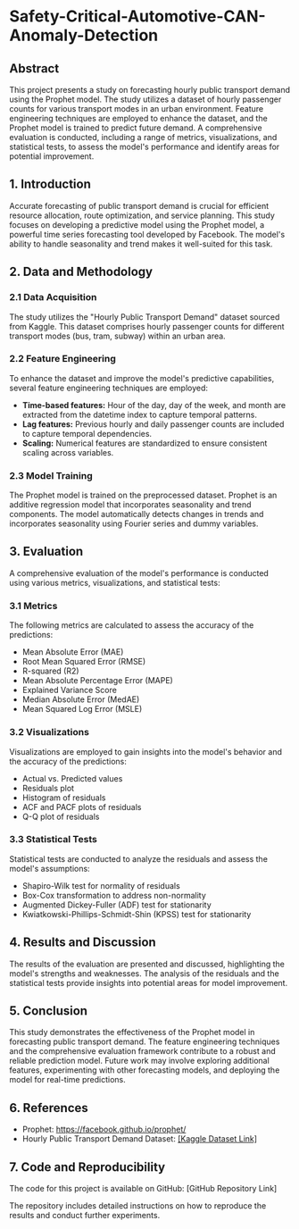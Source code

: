 # Safety-Critical-Automotive-CAN-Anomaly-Detection

## Abstract

This project presents a study on forecasting hourly public transport demand using the Prophet model. The study utilizes a dataset of hourly passenger counts for various transport modes in an urban environment. Feature engineering techniques are employed to enhance the dataset, and the Prophet model is trained to predict future demand. A comprehensive evaluation is conducted, including a range of metrics, visualizations, and statistical tests, to assess the model's performance and identify areas for potential improvement.

## 1. Introduction

Accurate forecasting of public transport demand is crucial for efficient resource allocation, route optimization, and service planning. This study focuses on developing a predictive model using the Prophet model, a powerful time series forecasting tool developed by Facebook. The model's ability to handle seasonality and trend makes it well-suited for this task.

## 2. Data and Methodology

### 2.1 Data Acquisition

The study utilizes the "Hourly Public Transport Demand" dataset sourced from Kaggle. This dataset comprises hourly passenger counts for different transport modes (bus, tram, subway) within an urban area.

### 2.2 Feature Engineering

To enhance the dataset and improve the model's predictive capabilities, several feature engineering techniques are employed:

* **Time-based features:** Hour of the day, day of the week, and month are extracted from the datetime index to capture temporal patterns.
* **Lag features:** Previous hourly and daily passenger counts are included to capture temporal dependencies.
* **Scaling:** Numerical features are standardized to ensure consistent scaling across variables.

### 2.3 Model Training

The Prophet model is trained on the preprocessed dataset. Prophet is an additive regression model that incorporates seasonality and trend components. The model automatically detects changes in trends and incorporates seasonality using Fourier series and dummy variables.

## 3. Evaluation

A comprehensive evaluation of the model's performance is conducted using various metrics, visualizations, and statistical tests:

### 3.1 Metrics

The following metrics are calculated to assess the accuracy of the predictions:

* Mean Absolute Error (MAE)
* Root Mean Squared Error (RMSE)
* R-squared (R2)
* Mean Absolute Percentage Error (MAPE)
* Explained Variance Score
* Median Absolute Error (MedAE)
* Mean Squared Log Error (MSLE)

### 3.2 Visualizations

Visualizations are employed to gain insights into the model's behavior and the accuracy of the predictions:

* Actual vs. Predicted values
* Residuals plot
* Histogram of residuals
* ACF and PACF plots of residuals
* Q-Q plot of residuals

### 3.3 Statistical Tests

Statistical tests are conducted to analyze the residuals and assess the model's assumptions:

* Shapiro-Wilk test for normality of residuals
* Box-Cox transformation to address non-normality
* Augmented Dickey-Fuller (ADF) test for stationarity
* Kwiatkowski-Phillips-Schmidt-Shin (KPSS) test for stationarity

## 4. Results and Discussion

The results of the evaluation are presented and discussed, highlighting the model's strengths and weaknesses. The analysis of the residuals and the statistical tests provide insights into potential areas for model improvement.

## 5. Conclusion

This study demonstrates the effectiveness of the Prophet model in forecasting public transport demand. The feature engineering techniques and the comprehensive evaluation framework contribute to a robust and reliable prediction model. Future work may involve exploring additional features, experimenting with other forecasting models, and deploying the model for real-time predictions.

## 6. References

* Prophet: https://facebook.github.io/prophet/
* Hourly Public Transport Demand Dataset: [[Kaggle Dataset Link]](https://www.kaggle.com/datasets/serdargundogdu/municipality-bus-utilization/code)

## 7. Code and Reproducibility

The code for this project is available on GitHub: [GitHub Repository Link]

The repository includes detailed instructions on how to reproduce the results and conduct further experiments.
